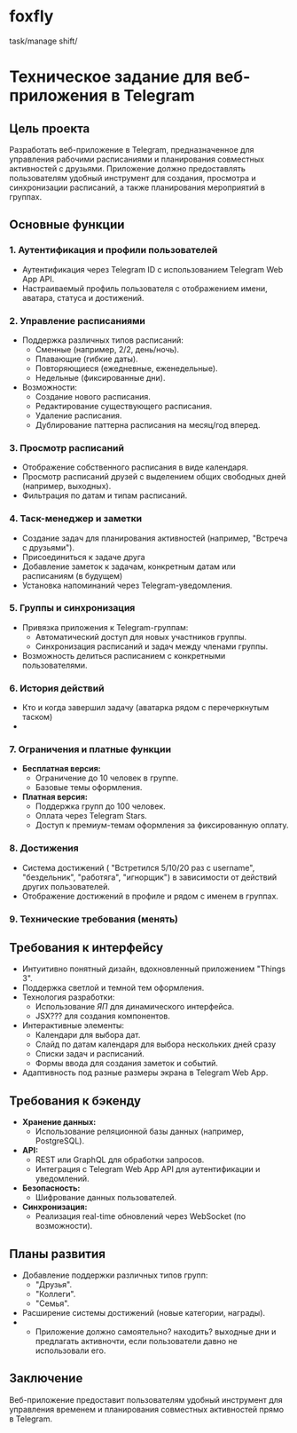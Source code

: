# foxfly
task/manage shift/
# Техническое задание для веб-приложения в Telegram

## Цель проекта
Разработать веб-приложение в Telegram, предназначенное для управления рабочими расписаниями и планирования совместных активностей с друзьями. Приложение должно предоставлять пользователям удобный инструмент для создания, просмотра и синхронизации расписаний, а также планирования мероприятий в группах.

## Основные функции

### 1. Аутентификация и профили пользователей
- Аутентификация через Telegram ID с использованием Telegram Web App API.
- Настраиваемый профиль пользователя с отображением имени, аватара, статуса и достижений.

### 2. Управление расписаниями
- Поддержка различных типов расписаний:
  - Сменные (например, 2/2, день/ночь).
  - Плавающие (гибкие даты).
  - Повторяющиеся (ежедневные, еженедельные).
  - Недельные (фиксированные дни).
- Возможности:
  - Создание нового расписания.
  - Редактирование существующего расписания.
  - Удаление расписания.
  - Дублирование паттерна расписания на месяц/год вперед.

### 3. Просмотр расписаний
- Отображение собственного расписания в виде календаря.
- Просмотр расписаний друзей с выделением общих свободных дней (например, выходных).
- Фильтрация по датам и типам расписаний.

### 4. Таск-менеджер и заметки
- Создание задач для планирования активностей (например, "Встреча с друзьями").
- Присоединиться к задаче друга
- Добавление заметок к задачам, конкретным датам или расписаниям (в будущем)
- Установка напоминаний через Telegram-уведомления.

### 5. Группы и синхронизация
- Привязка приложения к Telegram-группам:
  - Автоматический доступ для новых участников группы.
  - Синхронизация расписаний и задач между членами группы.
- Возможность делиться расписанием с конкретными пользователями.

### 6. История действий
- Кто и когда завершил задачу (аватарка рядом с перечеркнутым таском)
- 
### 7. Ограничения и платные функции
- **Бесплатная версия:**
  - Ограничение до 10 человек в группе.
  - Базовые темы оформления.
- **Платная версия:**
  - Поддержка групп до 100 человек.
  - Оплата через Telegram Stars.
  - Доступ к премиум-темам оформления за фиксированную оплату.

### 8. Достижения
- Система достижений ( "Встретился 5/10/20 раз с username", "бездельник", "работяга", "игнорщик") в зависимости от действий других пользователей.
- Отображение достижений в профиле и рядом с именем в группах.

### 9. Технические требования (менять)
## Требования к интерфейсу
- Интуитивно понятный дизайн, вдохновленный приложением "Things 3".
- Поддержка светлой и темной тем оформления.
- Технология разработки:
  - Использование *ЯП* для динамического интерфейса.
  - JSX??? для создания компонентов.
- Интерактивные элементы:
  - Календари для выбора дат.
  - Слайд по датам календаря для выбора нескольких дней сразу
  - Списки задач и расписаний.
  - Формы ввода для создания заметок и событий.
- Адаптивность под разные размеры экрана в Telegram Web App.

## Требования к бэкенду
- **Хранение данных:**
  - Использование реляционной базы данных (например, PostgreSQL).
- **API:**
  - REST или GraphQL для обработки запросов.
  - Интеграция с Telegram Web App API для аутентификации и уведомлений.
- **Безопасность:**
  - Шифрование данных пользователей.
- **Синхронизация:**
  - Реализация real-time обновлений через WebSocket (по возможности).

## Планы развития
- Добавление поддержки различных типов групп:
  - "Друзья".
  - "Коллеги".
  - "Семья".
- Расширение системы достижений (новые категории, награды).
- - Приложение должно самоятельно? находить? выходные дни и предлагать активночти, если пользователи давно не использовали его.

## Заключение
Веб-приложение предоставит пользователям удобный инструмент для управления временем и планирования совместных активностей прямо в Telegram.

